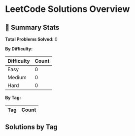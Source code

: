 # LeetCode Solutions Overview

## 🧮 Summary Stats

**Total Problems Solved:** 0

**By Difficulty:**

| Difficulty | Count |
|---|---|
| Easy | 0 |
| Medium | 0 |
| Hard | 0 |

**By Tag:**

| Tag | Count |
|---|---|

## Solutions by Tag

